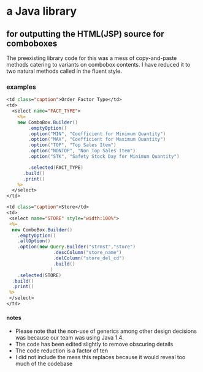 # a Java library
## for outputting the HTML(JSP) source for comboboxes
The preexisting library code for this was a mess of copy-and-paste methods catering to variants on combobox contents. I have reduced it to two natural methods called in the fluent style. 

### examples

```jsp
<td class="caption">Order Factor Type</td>
<td>
  <select name="FACT_TYPE">
    <%=
    new ComboBox.Builder()
        .emptyOption()
        .option("MIN", "Coefficient for Minimum Quantity")
        .option("MAX", "Coefficient for Maximum Quantity")
        .option("TOP", "Top Sales Item")
        .option("NONTOP", "Non Top Sales Item")
        .option("STK", "Safety Stock Day for Minimum Quantity")

        .selected(FACT_TYPE)
      .build()
      .print()
    %>
  </select>
</td>
```

```jsp
<td class="caption">Store</td>
<td>
 <select name="STORE" style="width:100%">
 <%=
  new ComboBox.Builder()
    .emptyOption()
    .allOption()
    .option(new Query.Builder("strmst","store")
                 .descColumn("store_name")
                 .delColumn("store_del_cd")
                 .build()
                )
    .selected(STORE)
  .build()
  .print()
 %>
 </select>
</td>
```

#### notes
- Please note that the non-use of generics among other design decisions was because our team was using Java 1.4.
- The code has been edited slightly to remove obscuring details
- The code reduction is a factor of ten
- I did not include the mess this replaces because it would reveal too much of the codebase
